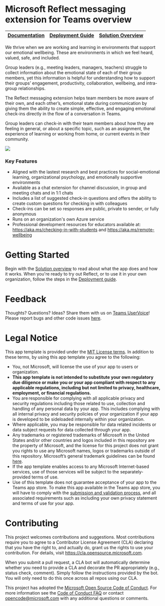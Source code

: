 # Microsoft Reflect messaging extension for Teams overview

| [Documentation](https://github.com/Darren-Austin/Microsoft-Teams-App-Reflect/wiki) | [Deployment Guide](https://github.com/Darren-Austin/Microsoft-Teams-App-Reflect/wiki/Reflect-Deployment-Guide) | [Solution Overview](https://github.com/Darren-Austin/Microsoft-Teams-App-Reflect/wiki/Solution-Overview) |
| ----------- | ----------- | ----------- |

We thrive when we are working and learning in environments that support our emotional wellbeing. These are environments in which we feel heard, valued, safe, and included.

Group leaders (e.g., meeting leaders, managers, teachers) struggle to collect information about the emotional state of each of their group members, yet this information is helpful for understanding how to support their groups’ engagement, productivity, collaboration, wellbeing, and intra-group relationships.

The Reflect messaging extension helps team members be more aware of their own, and each other’s, emotional state during communication by giving them the ability to create simple, effective, and engaging emotional check-ins directly in the flow of a conversation in Teams. 

Group leaders can check-in with their team members about how they are feeling in general, or about a specific topic, such as an assignment, the experience of learning or working from home, or current events in their community.

![](https://github.com/Darren-Austin/Microsoft-Teams-App-Reflect/blob/main/Responding%20to%20a%20reflect%20poll%20method%201.png)

### Key Features ###
- Aligned with the lastest research and best practices for social-emotional learning, organizational psychology, and emotionally supportive environments
- Available as a chat extension for channel discussion, in group and meeting chats and in 1:1 chats
- Includes a list of suggested check-in questions and offers the ability to create custom questions for checking in with colleagues
- Check-ins can be set so responses are public, private to sender, or fully anonymous  
- Runs on an organization's own Azure service
- Professional development resources for educators available at: https://aka.ms/checking-in-with-students and https://aka.ms/remote-wellbeing

# Getting Started #
Begin with the [Solution overview](https://github.com/Darren-Austin/Microsoft-Teams-App-Reflect/wiki/Solution-Overview) to read about what the app does and how it works.
When you're ready to try out Reflect, or to use it in your own organization, follow the steps in the [Deployment guide](https://github.com/Darren-Austin/Microsoft-Teams-App-Reflect/wiki/Reflect-Deployment-Guide).

# Feedback #
Thoughts? Questions? Ideas? Share them with us on [Teams UserVoice](https://microsoftteams.uservoice.com/forums/555103-public)!
Please report bugs and other code issues [here](https://github.com/OfficeDev/Microsoft-Teams-App-Reflect/issues/new).

# Legal Notice #
This app template is provided under the [MIT License terms](https://github.com/OfficeDev/Microsoft-Teams-App-Reflect/blob/main/LICENSE).  In addition to these terms, by using this app template you agree to the following:
- You, not Microsoft, will license the use of your app to users or organization. 
- **This app template is not intended to substitute your own regulatory due diligence or make you or your app compliant with respect to any applicable regulations, including but not limited to privacy, healthcare, employment, or financial regulations.**
- You are responsible for complying with all applicable privacy and security regulations including those related to use, collection and handling of any personal data by your app.  This includes complying with all internal privacy and security policies of your organization if your app is developed to be sideloaded internally within your organization. 
- Where applicable, you may be responsible for data related incidents or data subject requests for data collected through your app.
- Any trademarks or registered trademarks of Microsoft in the United States and/or other countries and logos included in this repository are the property of Microsoft, and the license for this project does not grant you rights to use any Microsoft names, logos or trademarks outside of this repository.  Microsoft’s general trademark guidelines can be found [here](https://www.microsoft.com/en-us/legal/intellectualproperty/trademarks/usage/general).
- If the app template enables access to any Microsoft Internet-based services, use of those services will be subject to the separately-provided terms of use.
- Use of this template does not guarantee acceptance of your app to the Teams app store.  To make this app available in the Teams app store, you will have to comply with the [submission and validation process](https://docs.microsoft.com/en-us/microsoftteams/platform/concepts/deploy-and-publish/appsource/publish), and all associated requirements such as including your own privacy statement and terms of use for your app.

# Contributing #

This project welcomes contributions and suggestions.  Most contributions require you to agree to a Contributor License Agreement (CLA) declaring that you have the right to, and actually do, grant us the rights to use your contribution. For details, visit https://cla.opensource.microsoft.com.

When you submit a pull request, a CLA bot will automatically determine whether you need to provide
a CLA and decorate the PR appropriately (e.g., status check, comment). Simply follow the instructions
provided by the bot. You will only need to do this once across all repos using our CLA.

This project has adopted the [Microsoft Open Source Code of Conduct](https://opensource.microsoft.com/codeofconduct/).
For more information see the [Code of Conduct FAQ](https://opensource.microsoft.com/codeofconduct/faq/) or
contact [opencode@microsoft.com](mailto:opencode@microsoft.com) with any additional questions or comments.
